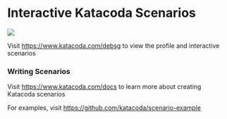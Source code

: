 # Interactive Katacoda Scenarios

[![](http://shields.katacoda.com/katacoda/debsg/count.svg)](https://www.katacoda.com/debsg "Get your profile on Katacoda.com")

Visit https://www.katacoda.com/debsg to view the profile and interactive scenarios

### Writing Scenarios
Visit https://www.katacoda.com/docs to learn more about creating Katacoda scenarios

For examples, visit https://github.com/katacoda/scenario-example
